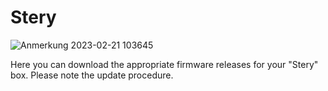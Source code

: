 # Stery
![Anmerkung 2023-02-21 103645](https://user-images.githubusercontent.com/67681325/220306718-fcca7fe3-31e8-4c03-b813-a4d40787946c.png)

Here you can download the appropriate firmware releases for your "Stery" box. Please note the update procedure.
